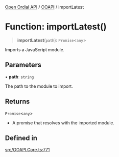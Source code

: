 [Open Ordial API](../../README.md) / [OOAPI](../README.md) / importLatest

# Function: importLatest()

> **importLatest**(`path`): `Promise`\<`any`\>

Imports a JavaScript module.

## Parameters

• **path**: `string`

The path to the module to import.

## Returns

`Promise`\<`any`\>

- A promise that resolves with the imported module.

## Defined in

[src/OOAPI.Core.ts:771](https://github.com/open-ordinal/open-ordinal-api/blob/853cbf2a017c45362e48e478b4771550a39cd1c4/src/OOAPI.Core.ts#L771)
